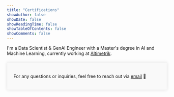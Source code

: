 ```yaml
---
title: "Certifications"
showAuthor: false
showDate: false
showReadingTime: false
showTableOfContents: false
showComments: false
---
```



I'm a Data Scientist & GenAI Engineer with a Master's degree in AI and Machine Learning, currently working at [Altimetrik](https://www.altimetrik.com/).


<div style="max-width: 800px; margin: 20px auto; padding: 20px; border: 1px solid #EEE; background-color: #f9f9f9; box-shadow: 0px 0px 10px rgba(0, 0, 0, 0.1);">
  <p>For any questions or inquiries, feel free to reach out via <a href="xxx@yyy.com">email</a> 💌</p>
</div>